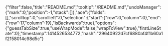 {"filter":false,"title":"README.md","tooltip":"/README.md","undoManager":{"mark":0,"position":-1,"stack":[]},"ace":{"folds":[],"scrolltop":0,"scrollleft":0,"selection":{"start":{"row":0,"column":0},"end":{"row":17,"column":19},"isBackwards":true},"options":{"guessTabSize":true,"useWrapMode":false,"wrapToView":true},"firstLineState":0},"timestamp":1414526534772,"hash":"29640922d7cf6880af4f1b60a1f2158014c98d5c"}